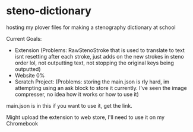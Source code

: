 # steno-dictionary
hosting my plover files for making a stenography dictionary at school

Current Goals:
 - Extension (Problems: RawStenoStroke that is used to translate to text isnt resetting after each stroke, just adds on the new strokes in steno order lol, not outputting text, not stopping the original keys being outputted)
 - Website 0%
 - Scratch Project: (Problems: storing the main.json is rly hard, im attempting using an ask block to store it currently. I've seen the image compresser, no idea how it works or how to use it)

main.json is in this if you want to use it, get the link.

Might upload the extension to web store, I'll need to use it on my Chromebook

